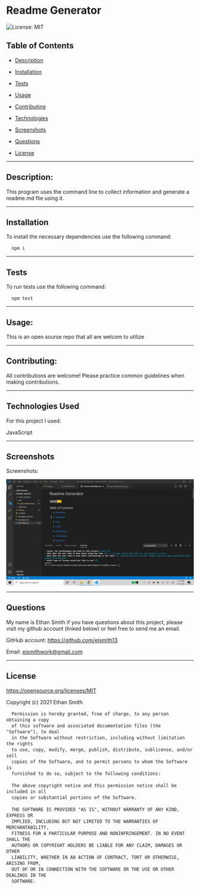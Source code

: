 # Readme Generator

  ![License: MIT](https://img.shields.io/badge/License-MIT-yellow.svg)

  ## Table of Contents

  * [Description](#description)

  * [Installation](#installation)

  * [Tests](#tests)

  * [Usage](#usage)
  * [Contributing](#contributing)

  * [Technologies](#technologies)
  * [Screenshots](#screenshots)

  * [Questions](#questions)

  * [License](#license)

  
--------------------------------------

  ## Description:


  This program uses the command line to collect information and generate a readme.md flie using it. 


  
--------------------------------------

  ## Installation

  To install the necessary dependencies use the following command:
  
      npm i
  
  
--------------------------------------

  ## Tests

  To run tests use the following command:
  
      npm test
  
  
--------------------------------------

  ## Usage:


  This is an open sourse repo that all are welcom to utilize


  
--------------------------------------

  ## Contributing:


  All contributions are welcome! Please practice common guidelines when making contributions.


  
--------------------------------------

 
  ## Technologies Used
  For this project I used:


   JavaScript

  
  
--------------------------------------
  
  
  ## Screenshots
  Screenshots:

  ![alt text](assets/images/screenshot_readme.png)

  
  
--------------------------------------

  ## Questions

  My name is Ethan Smith if you have questions about this project, please visit my github account (linked below) or feel free to send me an email.

  GitHub account: https://github.com/ejsmith13

  Email: ejsmithwork@gmail.com

  
--------------------------------------

  ## License

  https://opensource.org/licenses/MIT

  Copyright (c) 2021 Ethan Smith

      Permission is hereby granted, free of charge, to any person obtaining a copy
      of this software and associated documentation files (the "Software"), to deal
      in the Software without restriction, including without limitation the rights
      to use, copy, modify, merge, publish, distribute, sublicense, and/or sell
      copies of the Software, and to permit persons to whom the Software is
      furnished to do so, subject to the following conditions:
      
      The above copyright notice and this permission notice shall be included in all
      copies or substantial portions of the Software.
      
      THE SOFTWARE IS PROVIDED "AS IS", WITHOUT WARRANTY OF ANY KIND, EXPRESS OR
      IMPLIED, INCLUDING BUT NOT LIMITED TO THE WARRANTIES OF MERCHANTABILITY,
      FITNESS FOR A PARTICULAR PURPOSE AND NONINFRINGEMENT. IN NO EVENT SHALL THE
      AUTHORS OR COPYRIGHT HOLDERS BE LIABLE FOR ANY CLAIM, DAMAGES OR OTHER
      LIABILITY, WHETHER IN AN ACTION OF CONTRACT, TORT OR OTHERWISE, ARISING FROM,
      OUT OF OR IN CONNECTION WITH THE SOFTWARE OR THE USE OR OTHER DEALINGS IN THE
      SOFTWARE.
